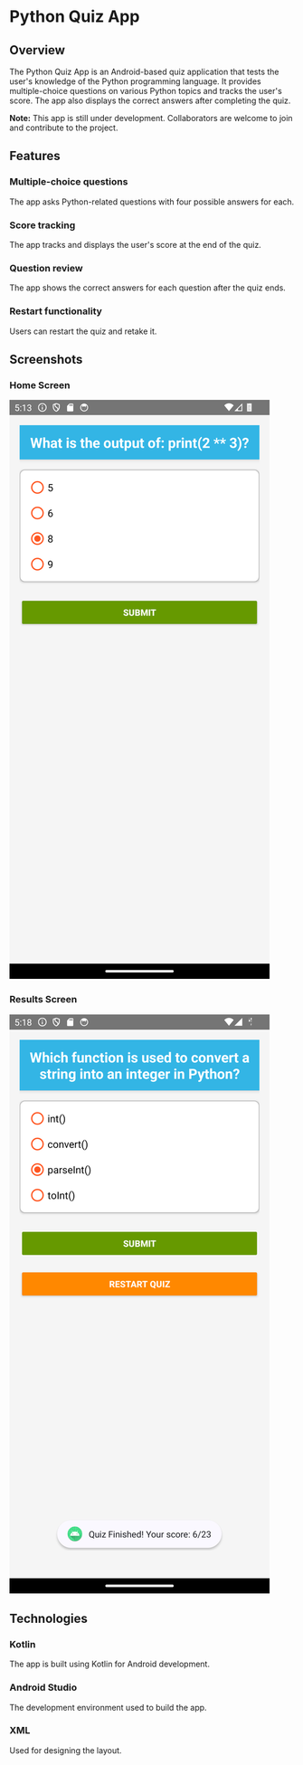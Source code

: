 
# Python Quiz App

## Overview
The Python Quiz App is an Android-based quiz application that tests the user's knowledge of the Python programming language. It provides multiple-choice questions on various Python topics and tracks the user's score. The app also displays the correct answers after completing the quiz.

**Note:** This app is still under development. Collaborators are welcome to join and contribute to the project.

## Features

### Multiple-choice questions
The app asks Python-related questions with four possible answers for each.

### Score tracking
The app tracks and displays the user's score at the end of the quiz.

### Question review
The app shows the correct answers for each question after the quiz ends.

### Restart functionality
Users can restart the quiz and retake it.

## Screenshots

### Home Screen
![Home Screen](screenshots/home.png)

### Results Screen
![Results Screen](screenshots/results.png)

## Technologies

### Kotlin
The app is built using Kotlin for Android development.

### Android Studio
The development environment used to build the app.

### XML
Used for designing the layout.

